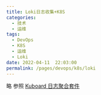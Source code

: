 ```yaml
---
title: Loki日志收集+K8S
categories: 
  - 技术
  - 运维
tags: 
  - DevOps
  - K8S
  - 运维
  - Loki
date: 2022-04-11  22:03:00
permalink: /pages/devops/k8s/loki
---
```

略  参照 [Kuboard 日志聚合套件](https://kuboard.cn/learning/k8s-advanced/logs/loki-addon.html)
